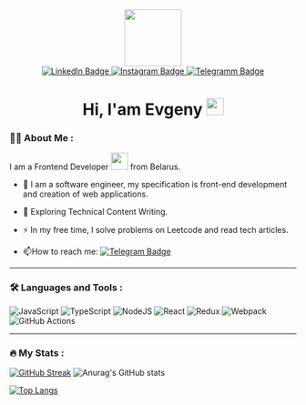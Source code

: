 <!--  иконка прогера -->
<div id="header" align="center">
  <img src="https://media.giphy.com/media/M9gbBd9nbDrOTu1Mqx/giphy.gif" width="100"/>
</div>

<!-- кнопки на соц сети -->
<div id="badges" align="center">
   <a href="https://www.linkedin.com/in/evgeni-sidorov">
    <img src="https://img.shields.io/badge/LinkedIn-blue?style=for-the-badge&logo=linkedin&logoColor=white" alt="LinkedIn Badge"/>
  </a>
  <a href="https://www.instagram.com/sidorov_evgenyy">
    <img src="https://img.shields.io/badge/Instagram-red?style=for-the-badge&logo=instagram&logoColor=white" alt="Instagram Badge"/>
  </a>
<!--   телеграмм -->
  <a href="https://t.me/I_OMG_FRONTEND">
    <img src="https://img.shields.io/badge/Telegram-blue?style=for-the-badge&logo=telegram&logoColor=white" alt="Telegramm Badge"/>
  </a>
</div>
<!-- счетчик посетителей -->
<div align="center">
<img src="https://komarev.com/ghpvc/?username=Evgeniy123456&style=flat-square&color=blue" alt=""/>
 </div>
 
<h1 align="center">
  Hi, I'am Evgeny
  <img src="https://media.giphy.com/media/hvRJCLFzcasrR4ia7z/giphy.gif" width="30px"/>
</h1>

### :man_technologist: About Me :

I am a Frontend Developer <img src="https://media.giphy.com/media/WUlplcMpOCEmTGBtBW/giphy.gif" width="30"> from Belarus.

- :telescope: I am a software engineer, my specification is front-end development and creation of web applications.

- :seedling: Exploring Technical Content Writing.

- :zap: In my free time, I solve problems on Leetcode and read tech articles.

- :mailbox:How to reach me: [![Telegram Badge](https://img.shields.io/badge/-I_OMG_FRONTEND-blue?style=flat&logo=Telegram&logoColor=white)](https://t.me/I_OMG_FRONTEND)

---

### :hammer_and_wrench: Languages and Tools :

![JavaScript](https://img.shields.io/badge/JavaScript-F7DF1E?style=for-the-badge&logo=javascript&logoColor=black)
![TypeScript](https://img.shields.io/badge/TypeSctipt-316192?style=for-the-badge&logo=typescript&logoColor=white)
![NodeJS](https://img.shields.io/badge/node.js-6DA55F?style=for-the-badge&logo=node.js&logoColor=white)
![React](https://img.shields.io/badge/react-%2320232a.svg?style=for-the-badge&logo=react&logoColor=%2361DAFB)
![Redux](https://img.shields.io/badge/redux-%23593d88.svg?style=for-the-badge&logo=redux&logoColor=white)
![Webpack](https://img.shields.io/badge/webpack-%238DD6F9.svg?style=for-the-badge&logo=webpack&logoColor=black)
![GitHub Actions](https://img.shields.io/badge/github%20actions-%232671E5.svg?style=for-the-badge&logo=githubactions&logoColor=white)
<!-- ![Threejs](https://img.shields.io/badge/threejs-black?style=for-the-badge&logo=three.js&logoColor=white) -->
<!-- ![Next JS](https://img.shields.io/badge/Next-black?style=for-the-badge&logo=next.js&logoColor=white) -->
<!-- ![NestJS](https://img.shields.io/badge/nestjs-%23E0234E.svg?style=for-the-badge&logo=nestjs&logoColor=white) -->
<!-- ![TailwindCSS](https://img.shields.io/badge/tailwindcss-%2338B2AC.svg?style=for-the-badge&logo=tailwind-css&logoColor=white) -->
<!-- ![MUI](https://img.shields.io/badge/MUI-%230081CB.svg?style=for-the-badge&logo=mui&logoColor=white) -->
<!-- ![Docker](https://img.shields.io/badge/Docker-316192?style=for-the-badge&logo=docker&logoColor=white) -->
<!-- ![Vite](https://img.shields.io/badge/vite-%23646CFF.svg?style=for-the-badge&logo=vite&logoColor=white) -->
<!-- ![TeamCity](https://img.shields.io/badge/teamcity-000000.svg?style=for-the-badge&logo=teamcity&logoColor=white) -->
---

### :fire: My Stats :

[![GitHub Streak](http://github-readme-streak-stats.herokuapp.com?user=Evgeniy123456&theme=transparent&hide_border=true)](https://git.io/streak-stats)
![Anurag's GitHub stats](https://github-readme-stats.vercel.app/api?username=Evgeniy123456&theme=transparent&show_icons=true)

[![Top Langs](https://github-readme-stats.vercel.app/api/top-langs/?username=Evgeniy123456&layout=compact&theme=transparent)](https://github.com/anuraghazra/github-readme-stats)

 

